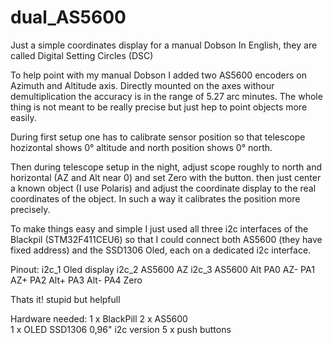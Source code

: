 # dual_AS5600
Just a simple coordinates display for a manual Dobson
In English, they are called Digital Setting Circles (DSC)

To help point with my manual Dobson I added two AS5600 encoders on Azimuth and Altitude axis.
Directly mounted on the axes withour demultiplication the accuracy is in the range of 5.27 arc minutes.
The whole thing is not meant to be really precise but just hep to point objects more easily.

During first setup one has to calibrate sensor position so that telescope hozizontal shows 0° altitude
and north position shows 0° north.

Then during telescope setup in the night, adjust scope roughly to north and horizontal (AZ and Alt near 0) and set Zero with the button.
then just center a known object (I use Polaris) and adjust the coordinate display to the real coordinates of the object.
In such a way it calibrates the position more precisely.

To make things easy and simple I just used all three i2c interfaces of the Blackpil (STM32F411CEU6) so that I could connect
both AS5600 (they have fixed address) and the SSD1306 Oled, each on a dedicated i2c interface.

Pinout:
i2c_1   Oled display
i2c_2   AS5600 AZ
i2c_3   AS5600 Alt
PA0     AZ-
PA1     AZ+
PA2     Alt+
PA3     Alt-
PA4     Zero

Thats it!
stupid but helpfull

Hardware needed:
1 x BlackPill
2 x AS5600   
1 x OLED SSD1306 0,96" i2c version
5 x push buttons



